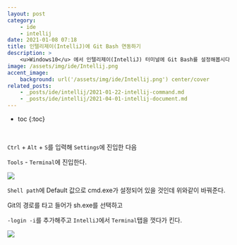 ```yaml
---
layout: post
category:
    - ide
    - intellij
date: 2021-01-08 07:18
title: 인텔리제이(IntelliJ)에 Git Bash 연동하기
description: >
    <u>Windows10</u> 에서 인텔리제이(IntelliJ) 터미널에 Git Bash를 설정해봅시다 
image: /assets/img/ide/Intellij.png
accent_image:
    background: url('/assets/img/ide/Intellij.png') center/cover
related_posts:
    - _posts/ide/intellij/2021-01-22-intellij-command.md
    - _posts/ide/intellij/2021-04-01-intellij-document.md
---
```


* toc
{:toc}

&nbsp;  

`Ctrl` + `Alt` + `S`를 입력해 `Settings`에 진입한 다음

`Tools` - `Terminal`에 진입한다.

![](https://img1.daumcdn.net/thumb/R1280x0/?scode=mtistory2&fname=https%3A%2F%2Fblog.kakaocdn.net%2Fdn%2FvFH3W%2FbtqSQ5908JW%2FHsQKw5Ym3xvYOx6rANdRpK%2Fimg.png)

`Shell path`에 Default 값으로 cmd.exe가 설정되어 있을 것인데 위와같이 바꿔준다.

Git의 경로를 타고 들어가 sh.exe를 선택하고

`-login -i`를 추가해주고 `IntelliJ`에서 `Terminal`탭을 껏다가 킨다.

![](https://img1.daumcdn.net/thumb/R1280x0/?scode=mtistory2&fname=https%3A%2F%2Fblog.kakaocdn.net%2Fdn%2FbewxV6%2FbtqSXiN1iWX%2FB8mUoTAFw3RKhI4RUyAnU1%2Fimg.png)
